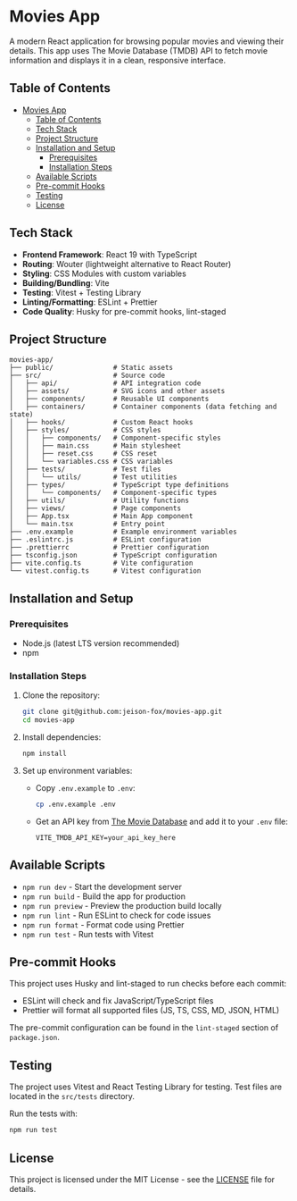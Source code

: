# Movies App

A modern React application for browsing popular movies and viewing their details. This app uses The Movie Database (TMDB) API to fetch movie information and displays it in a clean, responsive interface.

## Table of Contents

- [Movies App](#movies-app)
  - [Table of Contents](#table-of-contents)
  - [Tech Stack](#tech-stack)
  - [Project Structure](#project-structure)
  - [Installation and Setup](#installation-and-setup)
    - [Prerequisites](#prerequisites)
    - [Installation Steps](#installation-steps)
  - [Available Scripts](#available-scripts)
  - [Pre-commit Hooks](#pre-commit-hooks)
  - [Testing](#testing)
  - [License](#license)

## Tech Stack

- **Frontend Framework**: React 19 with TypeScript
- **Routing**: Wouter (lightweight alternative to React Router)
- **Styling**: CSS Modules with custom variables
- **Building/Bundling**: Vite
- **Testing**: Vitest + Testing Library
- **Linting/Formatting**: ESLint + Prettier
- **Code Quality**: Husky for pre-commit hooks, lint-staged

## Project Structure

```
movies-app/
├── public/               # Static assets
├── src/                  # Source code
│   ├── api/              # API integration code
│   ├── assets/           # SVG icons and other assets
│   ├── components/       # Reusable UI components
│   ├── containers/       # Container components (data fetching and state)
│   ├── hooks/            # Custom React hooks
│   ├── styles/           # CSS styles
│   │   ├── components/   # Component-specific styles
│   │   ├── main.css      # Main stylesheet
│   │   ├── reset.css     # CSS reset
│   │   └── variables.css # CSS variables
│   ├── tests/            # Test files
│   │   └── utils/        # Test utilities
│   ├── types/            # TypeScript type definitions
│   │   └── components/   # Component-specific types
│   ├── utils/            # Utility functions
│   ├── views/            # Page components
│   ├── App.tsx           # Main App component
│   └── main.tsx          # Entry point
├── .env.example          # Example environment variables
├── .eslintrc.js          # ESLint configuration
├── .prettierrc           # Prettier configuration
├── tsconfig.json         # TypeScript configuration
├── vite.config.ts        # Vite configuration
└── vitest.config.ts      # Vitest configuration
```

## Installation and Setup

### Prerequisites

- Node.js (latest LTS version recommended)
- npm

### Installation Steps

1. Clone the repository:

   ```bash
   git clone git@github.com:jeison-fox/movies-app.git
   cd movies-app
   ```

2. Install dependencies:

   ```bash
   npm install
   ```

3. Set up environment variables:
   - Copy `.env.example` to `.env`:
     ```bash
     cp .env.example .env
     ```
   - Get an API key from [The Movie Database](https://www.themoviedb.org/documentation/api) and add it to your `.env` file:
     ```
     VITE_TMDB_API_KEY=your_api_key_here
     ```

## Available Scripts

- `npm run dev` - Start the development server
- `npm run build` - Build the app for production
- `npm run preview` - Preview the production build locally
- `npm run lint` - Run ESLint to check for code issues
- `npm run format` - Format code using Prettier
- `npm run test` - Run tests with Vitest

## Pre-commit Hooks

This project uses Husky and lint-staged to run checks before each commit:

- ESLint will check and fix JavaScript/TypeScript files
- Prettier will format all supported files (JS, TS, CSS, MD, JSON, HTML)

The pre-commit configuration can be found in the `lint-staged` section of `package.json`.

## Testing

The project uses Vitest and React Testing Library for testing. Test files are located in the `src/tests` directory.

Run the tests with:

```bash
npm run test
```

## License

This project is licensed under the MIT License - see the [LICENSE](LICENSE) file for details.
